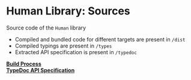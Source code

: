 # Human Library: Sources

Source code of the `Human` library

- Compiled and bundled code for different targets are present in `/dist`
- Compiled typings are present in `/types`
- Extracted API specification is present in `/typedoc`

[**Build Process**](https://github.com/vladmandic/human/wiki/Build-Process)  
[**TypeDoc API Specification**](https://vladmandic.github.io/human/typedoc/classes/Human.html)  
